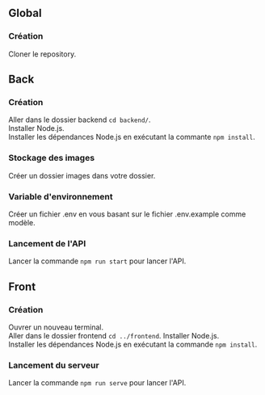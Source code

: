 ## Global

### Création
Cloner le repository.

## Back

### Création
Aller dans le dossier backend `cd backend/`.  
Installer Node.js.  
Installer les dépendances Node.js en exécutant la commante `npm install`.

### Stockage des images
Créer un dossier images dans votre dossier.

### Variable d'environnement
Créer un fichier .env en vous basant sur le fichier .env.example comme modèle.

### Lancement de l'API
Lancer la commande `npm run start` pour lancer l'API.

## Front

### Création
Ouvrer un nouveau terminal.  
Aller dans le dossier frontend `cd ../frontend`.
Installer Node.js.  
Installer les dépendances Node.js en exécutant la commande `npm install`.

### Lancement du serveur
Lancer la commande `npm run serve` pour lancer l'API.

